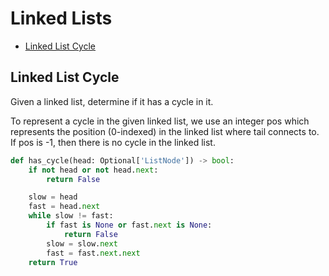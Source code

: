 # Linked Lists

* [Linked List Cycle](#linked-list-cycle)

## Linked List Cycle

Given a linked list, determine if it has a cycle in it.

To represent a cycle in the given linked list, we use an integer pos which represents the position (0-indexed) in the
linked list where tail connects to. If pos is -1, then there is no cycle in the linked list.

```python
def has_cycle(head: Optional['ListNode']) -> bool:
    if not head or not head.next:
        return False

    slow = head
    fast = head.next
    while slow != fast:
        if fast is None or fast.next is None:
            return False
        slow = slow.next
        fast = fast.next.next
    return True
```